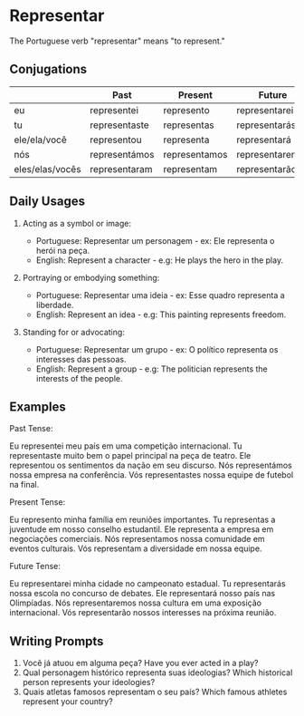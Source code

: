 # Representar

The Portuguese verb "representar" means "to represent."

## Conjugations

|                 | Past          | Present       | Future          |
| --------------- | ------------- | ------------- | --------------- |
| eu              | representei   | represento    | representarei   |
| tu              | representaste | representas   | representarás   |
| ele/ela/você    | representou   | representa    | representará    |
| nós             | representámos | representamos | representaremos |
| eles/elas/vocês | representaram | representam   | representarão   |

## Daily Usages

1. Acting as a symbol or image:

   - Portuguese: Representar um personagem - ex: Ele representa o herói na peça.
   - English: Represent a character - e.g: He plays the hero in the play.

2. Portraying or embodying something:

   - Portuguese: Representar uma ideia - ex: Esse quadro representa a liberdade.
   - English: Represent an idea - e.g: This painting represents freedom.

3. Standing for or advocating:

   - Portuguese: Representar um grupo - ex: O político representa os interesses das pessoas.
   - English: Represent a group - e.g: The politician represents the interests of the people.

## Examples

Past Tense:

Eu representei meu país em uma competição internacional.
Tu representaste muito bem o papel principal na peça de teatro.
Ele representou os sentimentos da nação em seu discurso.
Nós representámos nossa empresa na conferência.
Vós representastes nossa equipe de futebol na final.

Present Tense:

Eu represento minha família em reuniões importantes.
Tu representas a juventude em nosso conselho estudantil.
Ele representa a empresa em negociações comerciais.
Nós representamos nossa comunidade em eventos culturais.
Vós representam a diversidade em nossa equipe.

Future Tense:

Eu representarei minha cidade no campeonato estadual.
Tu representarás nossa escola no concurso de debates.
Ele representará nosso país nas Olimpíadas.
Nós representaremos nossa cultura em uma exposição internacional.
Vós representarão nossos interesses na próxima reunião.

## Writing Prompts

1. Você já atuou em alguma peça? Have you ever acted in a play?
2. Qual personagem histórico representa suas ideologias? Which historical person represents your ideologies?
3. Quais atletas famosos representam o seu país? Which famous athletes represent your country?
